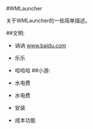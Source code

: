 #WMLauncher

关于WMLauncher的一些简单描述。

##文明:
*	讷讷
	www.baidu.com

*	乐乐
*	哈哈哈
##小游:
*	水电费
*	水电费
*	安装
*	成本功能
